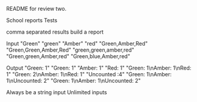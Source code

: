 README for review two.

School reports
Tests

comma separated results
build a report

Input
"Green"
"green"
"Amber"
"red"
"Green,Amber,Red"
"Green,Green,Amber,Red"
"green,green,amber,red"
"Green,green,Amber,red"
"Green,blue,Amber,red"

Output
"Green: 1"
"Green: 1"
"Amber: 1"
"Red: 1"
"Green: 1\nAmber: 1\nRed: 1"
"Green: 2\nAmber: 1\nRed: 1"
"Uncounted :4"
"Green: 1\nAmber: 1\nUncounted: 2"
"Green: 1\nAmber: 1\nUncounted: 2"

Always be a string input
Unlimited inputs
